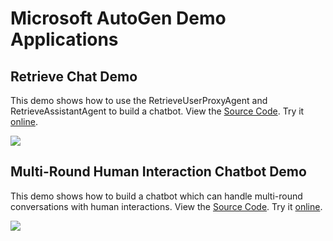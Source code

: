 # Microsoft AutoGen Demo Applications

## Retrieve Chat Demo

This demo shows how to use the RetrieveUserProxyAgent and RetrieveAssistantAgent to build a chatbot. View the [Source Code](./AutoGen-RAG-Gradio3/). Try it [online](https://huggingface.co/spaces/thinkall/autogen-demos).

![](AutoGen-RAG-Gradio3/autogen-rag.gif)


## Multi-Round Human Interaction Chatbot Demo

This demo shows how to build a chatbot which can handle multi-round conversations with human interactions. View the [Source Code](./AutoGen-HumanInput-Gradio4/). Try it [online](https://huggingface.co/spaces/thinkall/autogen-human-input-demo).

![](AutoGen-HumanInput-Gradio4/autogen-human-input.gif)
